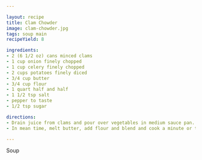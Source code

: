 ```yaml
---

layout: recipe
title: Clam Chowder
image: clam-chowder.jpg
tags: soup main
recipeYield: 8

ingredients:
- 2 (6 1/2 oz) cans minced clams
- 1 cup onion finely chopped
- 1 cup celery finely chopped
- 2 cups potatoes finely diced
- 3/4 cup butter
- 3/4 cup flour
- 1 quart half and half
- 1 1/2 tsp salt
- pepper to taste
- 1/2 tsp sugar

directions:
- Drain juice from clams and pour over vegetables in medium sauce pan. Add enough water to barely cover and simmer, covered, over medium heat until potatoes are tender, about 20 minutes.
- In mean time, melt butter, add flour and blend and cook a minute or two. Add cream and cook and stir until smooth and thick, using wire whisk to blend. Add undrained vegetables and clams and heat through. Season with salt, pepper and sugar.

---
```


Soup
